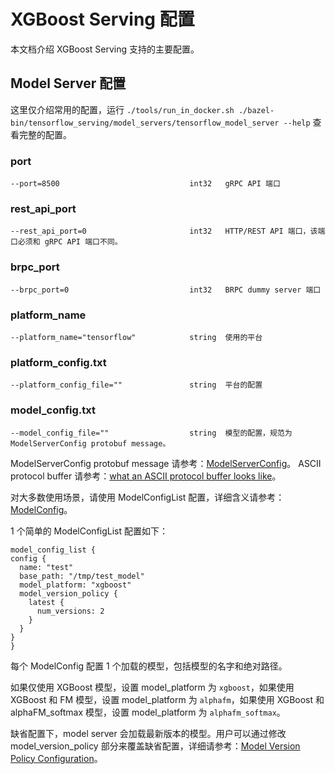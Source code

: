 # XGBoost Serving 配置

本文档介绍 XGBoost Serving 支持的主要配置。

## Model Server 配置

这里仅介绍常用的配置，运行 `./tools/run_in_docker.sh ./bazel-bin/tensorflow_serving/model_servers/tensorflow_model_server --help` 查看完整的配置。

### port

  ```
--port=8500                             int32   gRPC API 端口
  ```

### rest_api_port

  ```
--rest_api_port=0                       int32   HTTP/REST API 端口，该端口必须和 gRPC API 端口不同。
  ```

### brpc_port

  ```
--brpc_port=0                           int32   BRPC dummy server 端口
  ```

### platform_name

  ```
--platform_name="tensorflow"            string  使用的平台
  ```

### platform_config.txt

  ```
--platform_config_file=""               string  平台的配置
  ```

### model_config.txt

  ```
--model_config_file=""                  string  模型的配置，规范为 ModelServerConfig protobuf message。
  ```

ModelServerConfig protobuf message 请参考：[ModelServerConfig](https://github.com/tensorflow/serving/blob/master/tensorflow_serving/config/model_server_config.proto#L76)。 ASCII protocol buffer 请参考：[what an ASCII protocol buffer looks like](https://stackoverflow.com/questions/18873924/what-does-the-protobuf-text-format-look-like)。

对大多数使用场景，请使用 ModelConfigList 配置，详细含义请参考：[ModelConfig](https://github.com/tensorflow/serving/blob/master/tensorflow_serving/config/model_server_config.proto#L19)。

1 个简单的 ModelConfigList 配置如下：

  ```
model_config_list {
  config {
    name: "test"
    base_path: "/tmp/test_model"
    model_platform: "xgboost"
    model_version_policy {
      latest {
        num_versions: 2
      }
    }
  }
}
  ```

每个 ModelConfig 配置 1 个加载的模型，包括模型的名字和绝对路径。

如果仅使用 XGBoost 模型，设置 model_platform 为 `xgboost`，如果使用 XGBoost 和 FM 模型，设置 model_platform 为 `alphafm`，如果使用 XGBoost 和 alphaFM_softmax 模型，设置 model_platform 为 `alphafm_softmax`。

缺省配置下，model server 会加载最新版本的模型。用户可以通过修改 model_version_policy 部分来覆盖缺省配置，详细请参考：[Model Version Policy Configuration](https://github.com/tensorflow/serving/blob/master/tensorflow_serving/config/file_system_storage_path_source.proto#L8)。
